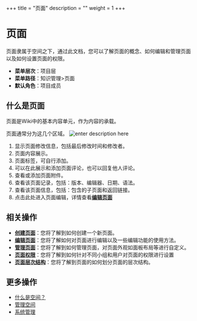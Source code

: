 ﻿+++
title = "页面"
description = ""
weight = 1
+++

# 页面

页面隶属于空间之下，通过此文档，您可以了解页面的概念、如何编辑和管理页面以及如何设置页面的权限。

- **菜单层次**：项目层
- **菜单路径**：知识管理>页面
- **默认角色**：项目成员

## 什么是页面

页面是Wiki中的基本内容单元，作为内容的承载。

页面通常分为这几个区域。
![enter description here](/docs/user-guide/wiki/image/page.png)

1. 显示页面修改信息，包括最后修改时间和修改者。
2. 页面内容展示。
3. 页面标签，可自行添加。
4. 可以在此展示和添加页面评论，也可以回复他人评论。
5. 查看或添加页面附件。
6. 查看该页面记录，包括：版本、编辑器、日期、语法。
7. 查看该页面信息，包括：包含的子页面和返回链接。
8. 点击此处进入页面编辑，详情查看[**编辑页面**](../page/edict-page)

## 相关操作

- [**创建页面**](../page/create-page)：您将了解到如何创建一个新页面。
- [**编辑页面**](../page/edict-page)：您将了解如何对页面进行编辑以及一些编辑功能的使用方法。
- [**管理页面**](../page/manage-page)：您将了解到如何管理页面，对页面外观如面板布局等进行自定义。
- [**页面权限**](../page/hierarchy-page)：您将了解到如何针对不同小组和用户对页面的权限进行设置
- [**页面层次结构**](../page/permissions-page)：您将了解到页面的如何划分页面的层次结构。


## 更多操作
- [什么是空间？](../space)
- [管理空间](../space/manage-space)
- [系统管理](../system-management)




